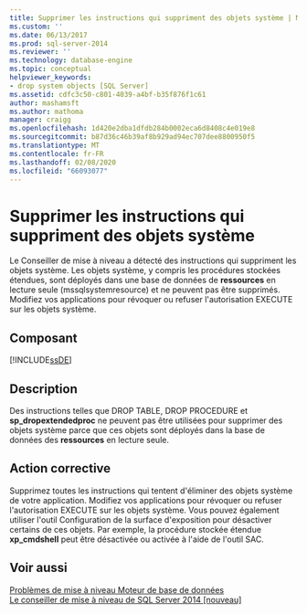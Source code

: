 ```yaml
---
title: Supprimer les instructions qui suppriment des objets système | Microsoft Docs
ms.custom: ''
ms.date: 06/13/2017
ms.prod: sql-server-2014
ms.reviewer: ''
ms.technology: database-engine
ms.topic: conceptual
helpviewer_keywords:
- drop system objects [SQL Server]
ms.assetid: cdfc3c50-c801-4039-a4bf-b35f876f1c61
author: mashamsft
ms.author: mathoma
manager: craigg
ms.openlocfilehash: 1d420e2dba1dfdb284b0002eca6d8408c4e019e8
ms.sourcegitcommit: b87d36c46b39af8b929ad94ec707dee8800950f5
ms.translationtype: MT
ms.contentlocale: fr-FR
ms.lasthandoff: 02/08/2020
ms.locfileid: "66093077"
---
```

# <a name="remove-statements-that-drop-system-objects"></a>Supprimer les instructions qui suppriment des objets système
  Le Conseiller de mise à niveau a détecté des instructions qui suppriment les objets système. Les objets système, y compris les procédures stockées étendues, sont déployés dans une base de données de **ressources** en lecture seule (mssqlsystemresource) et ne peuvent pas être supprimés. Modifiez vos applications pour révoquer ou refuser l'autorisation EXECUTE sur les objets système.  
  
## <a name="component"></a>Composant  
 [!INCLUDE[ssDE](../../includes/ssde-md.md)]  
  
## <a name="description"></a>Description  
 Des instructions telles que DROP TABLE, DROP PROCEDURE et **sp_dropextendedproc** ne peuvent pas être utilisées pour supprimer des objets système parce que ces objets sont déployés dans la base de données des **ressources** en lecture seule.  
  
## <a name="corrective-action"></a>Action corrective  
 Supprimez toutes les instructions qui tentent d'éliminer des objets système de votre application. Modifiez vos applications pour révoquer ou refuser l'autorisation EXECUTE sur les objets système. Vous pouvez également utiliser l'outil Configuration de la surface d'exposition pour désactiver certains de ces objets. Par exemple, la procédure stockée étendue **xp_cmdshell** peut être désactivée ou activée à l'aide de l'outil SAC.  
  
## <a name="see-also"></a>Voir aussi  
 [Problèmes de mise à niveau Moteur de base de données](../../../2014/sql-server/install/database-engine-upgrade-issues.md)   
 [Le conseiller de mise à niveau de SQL Server 2014 &#91;nouveau&#93;](sql-server-2014-upgrade-advisor.md)  
  
  
